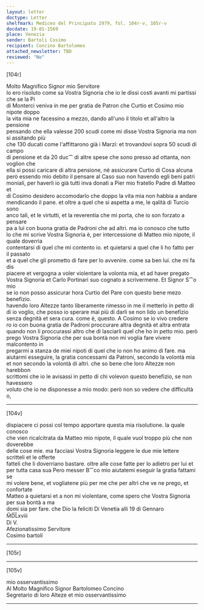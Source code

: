 ```yaml
---
layout: letter
doctype: Letter
shelfmark: Mediceo del Principato 2979, fol. 104r-v, 105r-v
docdate: 19-01-1569
place: Venezia
sender: Bartoli Cosimo
recipient: Concino Bartolomeo
attached_newsletter: TBD
reviewed: "No"
---
```


[104r]  
  
  
Molto Magnifico Signor mio Servitore  
Io ero risoluto come sa Vostra Signoria che io le dissi costì avanti mi partissi che se la Pi  
di Monterci veniva in me per gratia de Patron che Curtio et Cosimo mio nipote doppo  
la vita mia ne facessino a mezzo, dando all'uno il titolo et all'altro la pensione  
pensando che ella valesse 200 scudi come mi disse Vostra Signoria ma non si assitando più  
che 130 ducati come l'affittarono già i Marzi: et trovandovi sopra 50 scudi di campo  
di pensione et da 20 duc⁀ di altre spese che sono presso ad ottanta, non voglion che  
ella si possi caricare di altra pensione, né assicurare Curtio di Cosa alcuna  
però essendo mio debito il pensare al Caso suo non havendo egli beni patri  
moniali, per haverli io già tutti inva donati a Pier mio fratello Padre di Matteo et  
di Cosimo desidero accomodarlo che doppo la vita mia non habbia a andare  
mendicando il pane. et oltre a quel che si aspetta a me, le qalità di Turcio sono  
anco tali, et le virtutti, et la reverentia che mi porta, che io son forzato a pensare  
pa a lui con buona gratia de Padroni che ad altri. ma io conosco che tutto  
lo che mi scrive Vostra Signoria è, per intercessione di Matteo mio nipote, il quale doverria  
contentarsi di quel che mi contento io. et quietarsi a quel che li ho fatto per il passato  
et a quel che gli prometto di fare per lo avvenire. come sa ben lui. che mi fa dis  
piacere et vergogna a voler violentare la volonta mia, et ad haver pregato  
Vostra Signoria et Carlo Portinari suo cognato a scrivermene. Et Signor S⁀o mio  
se io non posso assicurar hora Curtio del Pare con questo bene mezo benefizio.  
havendo loro Altezze tanto liberamente rimesso in me il metterlo in petto di  
di io voglio, che posso io sperare mai più di darli se non lido un benefizio  
senza degnità et sera cura. come è, questo. A Cosimo se io vivo credere  
ro io con buona gratia de Padroni proccurare altra degnità et altra entrata  
quando non li proccurassi altro che di lasciarli quel che ho in petto mio. però  
prego Vostra Signoria che per sua bontà non mi voglia fare vivere malcontento in  
pregarmi a stanza de miei nipoti di quel che io non ho animo di fare. ma  
aiutarmi esseguire, la gratia concessami da Patroni, secondo la volontà mia  
et non secondo la volontà di altri. che so bene che loro Altezze non harebbon  
scrittomi che io le avisassi in petto di chi volevon questo benefizio, se non havessero  
voluto che io ne disponesse a mio modo: però non so vedere che difficultà o,  
  
---  

[104v]  
  
  
dispiacere ci possi col tempo apportare questa mia risolutione. la quale conosco  
che vien ricalcitrata da Matteo mio nipote, il quale vuol troppo più che non doverebbe  
delle cose mie. ma facciasi Vostra Signoria leggere le due mie lettere scritteli et le offerte  
fatteli che li doverriano bastare. oltre alle cose fatte per lo adietro per lui et  
per tutta casa sua Pero messer B⁀co mio aiutatemi eseguir la gratia fattami se  
mi volere bene, et vogliatene più per me che per altri che ve ne prego, et confortate  
Matteo a quietarsi et a non mi violentare, come spero che Vostra Signoria per sua bontà a ma  
domi sia per fare. che Dio la feliciti Di Venetia alli 19 di Gennaro  
M̅D̅L̅xviii  
Di V.  
Afezionatissimo Servitore  
Cosimo bartoli  
  
---  

[105r]  
  
  
  
---  

[105v]  
  
  
  
mio osservantissimo  
Al Molto Magnifico Signor Bartolomeo Concino  
Segretario di loro Alteze et mio osservantissimo  
  
---  

